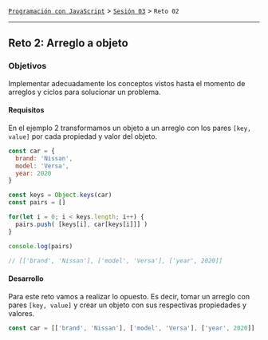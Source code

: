 [`Programación con JavaScript`](../../Readme.md) > [`Sesión 03`](../Readme.md) > `Reto 02`

---

## Reto 2: Arreglo a objeto

### Objetivos

Implementar adecuadamente los conceptos vistos hasta el momento de arreglos y ciclos para solucionar un problema.

#### Requisitos

En el ejemplo 2 transformamos un objeto a un arreglo con los pares `[key, value]` por cada propiedad y valor del objeto.

```javascript
const car = {
  brand: 'Nissan',
  model: 'Versa',
  year: 2020
}

const keys = Object.keys(car)
const pairs = []

for(let i = 0; i < keys.length; i++) {
  pairs.push( [keys[i], car[keys[i]]] )
}

console.log(pairs)

// [['brand', 'Nissan'], ['model', 'Versa'], ['year', 2020]]
```

#### Desarrollo

Para este reto vamos a realizar lo opuesto. Es decir, tomar un arreglo con pares `[key, value]` y crear un objeto con
sus respectivas propiedades y valores.

```javascript
const car = [['brand', 'Nissan'], ['model', 'Versa'], ['year', 2020]]
```
